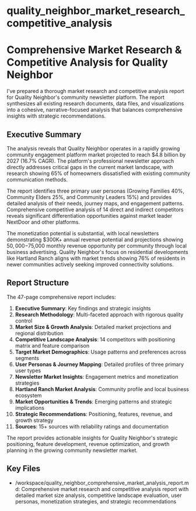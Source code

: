 # quality_neighbor_market_research_competitive_analysis

# Comprehensive Market Research & Competitive Analysis for Quality Neighbor

I've prepared a thorough market research and competitive analysis report for Quality Neighbor's community newsletter platform. The report synthesizes all existing research documents, data files, and visualizations into a cohesive, narrative-focused analysis that balances comprehensive insights with strategic recommendations.

## Executive Summary

The analysis reveals that Quality Neighbor operates in a rapidly growing community engagement platform market projected to reach $4.8 billion by 2027 (16.7% CAGR). The platform's professional newsletter approach directly addresses critical gaps in the current market landscape, with research showing 65% of homeowners dissatisfied with existing community communication methods.

The report identifies three primary user personas (Growing Families 40%, Community Elders 25%, and Community Leaders 15%) and provides detailed analysis of their needs, journey maps, and engagement patterns. Comprehensive competitive analysis of 14 direct and indirect competitors reveals significant differentiation opportunities against market leader NextDoor and other platforms.

The monetization potential is substantial, with local newsletters demonstrating $300K+ annual revenue potential and projections showing $50,000-$75,000 monthly revenue opportunity per community through local business advertising. Quality Neighbor's focus on residential developments like Hartland Ranch aligns with market trends showing 76% of residents in newer communities actively seeking improved connectivity solutions.

## Report Structure

The 47-page comprehensive report includes:

1. **Executive Summary**: Key findings and strategic insights
2. **Research Methodology**: Multi-faceted approach with rigorous quality control
3. **Market Size & Growth Analysis**: Detailed market projections and regional distribution
4. **Competitive Landscape Analysis**: 14 competitors with positioning matrix and feature comparison
5. **Target Market Demographics**: Usage patterns and preferences across segments
6. **User Personas & Journey Mapping**: Detailed profiles of three primary user types
7. **Newsletter Market Insights**: Engagement metrics and monetization strategies
8. **Hartland Ranch Market Analysis**: Community profile and local business ecosystem
9. **Market Opportunities & Trends**: Emerging patterns and strategic implications
10. **Strategic Recommendations**: Positioning, features, revenue, and growth strategy
11. **Sources**: 15+ sources with reliability ratings and documentation

The report provides actionable insights for Quality Neighbor's strategic positioning, feature development, revenue optimization, and growth planning in the growing community newsletter market. 

 ## Key Files

- /workspace/quality_neighbor_comprehensive_market_analysis_report.md: Comprehensive market research and competitive analysis report with detailed market size analysis, competitive landscape evaluation, user personas, monetization strategies, and strategic recommendations
